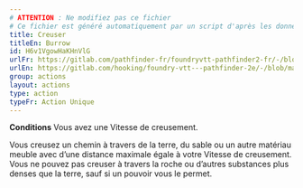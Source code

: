 ```yaml
---
# ATTENTION : Ne modifiez pas ce fichier
# Ce fichier est généré automatiquement par un script d'après les données du module Foundry VTT officiel et de sa traduction
title: Creuser
titleEn: Burrow
id: H6v1VgowHaKHnVlG
urlFr: https://gitlab.com/pathfinder-fr/foundryvtt-pathfinder2-fr/-/blob/master/data/actions/H6v1VgowHaKHnVlG.htm
urlEn: https://gitlab.com/hooking/foundry-vtt---pathfinder-2e/-/blob/master/packs/data/actions.db/burrow.json
group: actions
layout: actions
type: action
typeFr: Action Unique
---
```

**Conditions** Vous avez une Vitesse de creusement.

Vous creusez un chemin à travers de la terre, du sable ou un autre matériau meuble avec d’une distance maximale égale à votre Vitesse de creusement. Vous ne pouvez pas creuser à travers la roche ou d’autres substances plus denses que la terre, sauf si un pouvoir vous le permet.


